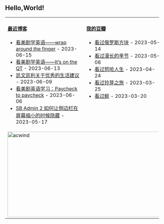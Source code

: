 ## Hello,World!

<table width="95%">
<tr>
<td valign="top" width="50%">

#### <a href="https://blog.acwinds.com" target="_blank">最近博客</a>

<!-- blog starts -->
* <a href='https://blog.acwinds.com/%E7%BE%8E%E5%89%A7%E7%AC%94%E8%AE%B0/2023/06/15/wrap-around-the-finger.html' target='_blank'>看美剧学英语——wrap around the finger</a> - 2023-06-15
* <a href='https://blog.acwinds.com/%E7%BE%8E%E5%89%A7%E7%AC%94%E8%AE%B0/2023/06/13/its-on-the-QT.html' target='_blank'>看美剧学英语——It’s on the QT</a> - 2023-06-13
* <a href='https://blog.acwinds.com/%E8%AF%BB%E4%B9%A6%E7%AC%94%E8%AE%B0/2023/06/09/Excellent-Advice-for-Living.html' target='_blank'>凯文凯利关于优秀的生活建议</a> - 2023-06-09
* <a href='https://blog.acwinds.com/%E7%9C%8B%E7%BE%8E%E5%89%A7,%E5%AD%A6%E8%8B%B1%E8%AF%AD/2023/06/06/paycheck-to-paycheck.html' target='_blank'>看美剧英语学习：Paycheck to paycheck</a> - 2023-06-06
* <a href='https://blog.acwinds.com/%E4%BB%A3%E7%A0%81%E4%BA%BA%E7%94%9F/2023/05/17/autohide-sbadmin-sidebar.html' target='_blank'>SB Admin 2 如何让侧边栏在屏幕缩小的时候隐藏</a> - 2023-05-17
<!-- blog ends -->
</td>

<td valign="top" width="50%">
 
#### <a href="https://www.douban.com/people/140078908/" target="_blank">我的豆瓣</a>

<!-- douban starts -->
* <a href='http://movie.douban.com/subject/26087471/' target='_blank'>看过俄罗斯方块</a> - 2023-05-14
* <a href='http://movie.douban.com/subject/35588177/' target='_blank'>看过漫长的季节</a> - 2023-05-08
* <a href='http://movie.douban.com/subject/35413042/' target='_blank'>看过怒呛人生</a> - 2023-04-24
* <a href='http://movie.douban.com/subject/35371261/' target='_blank'>看过铃芽之旅</a> - 2023-03-25
* <a href='http://movie.douban.com/subject/35312421/' target='_blank'>看过鲸</a> - 2023-03-20
<!-- douban ends -->


</td>

</tr>
 <tr><td colspan="2"><a target="_blank" href="https://trakt.tv/users/acwind"><img width="500" height="281" alt="acwind" src="https://widgets.trakt.tv/users/1f712e5c320ac20984774069f2b6daa7/watched/fanart2@2x.jpg" /></a></td></tr>
  
</table>
